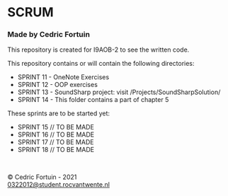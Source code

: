 # SCRUM
### Made by Cedric Fortuin

This repository is created for I9AOB-2 to see the written code.

This repository contains or will contain the following directories:
- SPRINT 11 - OneNote Exercises
- SPRINT 12 - OOP exercises
- SPRINT 13 - SoundSharp project: visit /Projects/SoundSharpSolution/
- SPRINT 14 - This folder contains a part of chapter 5

These sprints are to be started yet:
- SPRINT 15 // TO BE MADE
- SPRINT 16 // TO BE MADE
- SPRINT 17 // TO BE MADE
- SPRINT 18 // TO BE MADE

<br/>

© Cedric Fortuin - 2021 <br/>
0322012@student.rocvantwente.nl
